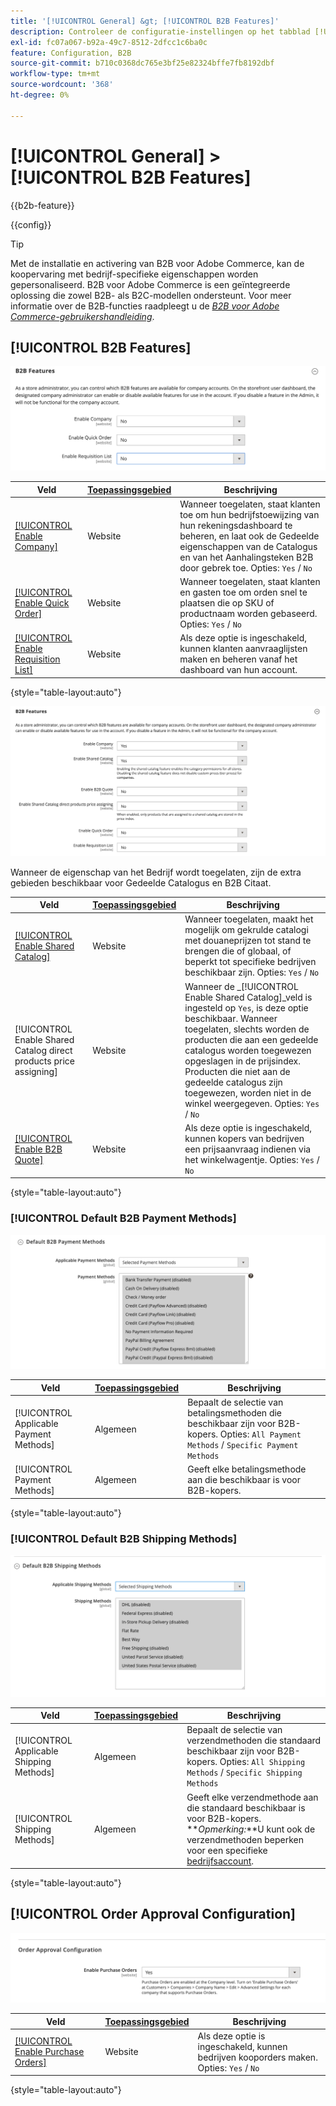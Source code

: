 ```yaml
---
title: '[!UICONTROL General] &gt; [!UICONTROL B2B Features]'
description: Controleer de configuratie-instellingen op het tabblad [!UICONTROL General] &gt; [!UICONTROL B2B Features] pagina van de Commerce Admin.
exl-id: fc07a067-b92a-49c7-8512-2dfcc1c6ba0c
feature: Configuration, B2B
source-git-commit: b710c0368dc765e3bf25e82324bffe7fb8192dbf
workflow-type: tm+mt
source-wordcount: '368'
ht-degree: 0%

---
```


# [!UICONTROL General] > [!UICONTROL B2B Features]

{{b2b-feature}}

{{config}}

>[!TIP]
>
>Met de installatie en activering van B2B voor Adobe Commerce, kan de koopervaring met bedrijf-specifieke eigenschappen worden gepersonaliseerd. B2B voor Adobe Commerce is een geïntegreerde oplossing die zowel B2B- als B2C-modellen ondersteunt. Voor meer informatie over de B2B-functies raadpleegt u de [_B2B voor Adobe Commerce-gebruikershandleiding_](https://experienceleague.adobe.com/docs/commerce-admin/b2b/introduction.html).

## [!UICONTROL B2B Features]

![B2B-functies](./assets/b2b-features.png)<!-- zoom -->

| Veld | [Toepassingsgebied](../../getting-started/websites-stores-views.md#scope-settings) | Beschrijving |
|------- |----------------------------------------------------------------------- |------------ |
| [[!UICONTROL Enable Company]](../../b2b/account-companies.md) | Website | Wanneer toegelaten, staat klanten toe om hun bedrijfstoewijzing van hun rekeningsdashboard te beheren, en laat ook de Gedeelde eigenschappen van de Catalogus en van het Aanhalingsteken B2B door gebrek toe. Opties: `Yes` / `No` |
| [[!UICONTROL Enable Quick Order]](../../b2b/quick-order.md) | Website | Wanneer toegelaten, staat klanten en gasten toe om orden snel te plaatsen die op SKU of productnaam worden gebaseerd. Opties: `Yes` / `No` |
| [[!UICONTROL Enable Requisition List]](../../b2b/configure-requisition-lists.md) | Website | Als deze optie is ingeschakeld, kunnen klanten aanvraaglijsten maken en beheren vanaf het dashboard van hun account. |

{style="table-layout:auto"}

![B2B-functies met bedrijven en gedeelde catalogi ingeschakeld](./assets/b2b-features-company-enabled.png)<!-- zoom -->

Wanneer de eigenschap van het Bedrijf wordt toegelaten, zijn de extra gebieden beschikbaar voor Gedeelde Catalogus en B2B Citaat.

| Veld | [Toepassingsgebied](../../getting-started/websites-stores-views.md#scope-settings) | Beschrijving |
|------- |----------------------------------------------------------------------- |------------ |
| [[!UICONTROL Enable Shared Catalog]](../../b2b/catalog-shared.md) | Website | Wanneer toegelaten, maakt het mogelijk om gekrulde catalogi met douaneprijzen tot stand te brengen die of globaal, of beperkt tot specifieke bedrijven beschikbaar zijn. Opties: `Yes` / `No` |
| [!UICONTROL Enable Shared Catalog direct products price assigning] | Website | Wanneer de _[!UICONTROL Enable Shared Catalog]_veld is ingesteld op `Yes`, is deze optie beschikbaar. Wanneer toegelaten, slechts worden de producten die aan een gedeelde catalogus worden toegewezen opgeslagen in de prijsindex. Producten die niet aan de gedeelde catalogus zijn toegewezen, worden niet in de winkel weergegeven. Opties: `Yes` / `No` |
| [[!UICONTROL Enable B2B Quote]](../../b2b/configure-quotes.md) | Website | Als deze optie is ingeschakeld, kunnen kopers van bedrijven een prijsaanvraag indienen via het winkelwagentje. Opties: `Yes` / `No` |

{style="table-layout:auto"}

### [!UICONTROL Default B2B Payment Methods]

![B2B-configuratie - betalingsmethode-instellingen voor wanbetaling](./assets/b2b-features-default-payment-methods.png)<!-- zoom -->

| Veld | [Toepassingsgebied](../../getting-started/websites-stores-views.md#scope-settings) | Beschrijving |
|------- |----------------------------------------------------------------------- |------------ |
| [!UICONTROL Applicable Payment Methods] | Algemeen | Bepaalt de selectie van betalingsmethoden die beschikbaar zijn voor B2B-kopers. Opties: `All Payment Methods` / `Specific Payment Methods` |
| [!UICONTROL Payment Methods] | Algemeen | Geeft elke betalingsmethode aan die beschikbaar is voor B2B-kopers. |

{style="table-layout:auto"}

### [!UICONTROL Default B2B Shipping Methods]

![B2B-configuratie - standaardverzendmethoden](./assets/b2b-features-shipping-methods.png)<!-- zoom -->

| Veld | [Toepassingsgebied](../../getting-started/websites-stores-views.md#scope-settings) | Beschrijving |
|------- |----------------------------------------------------------------------- |------------ |
| [!UICONTROL Applicable Shipping Methods] | Algemeen | Bepaalt de selectie van verzendmethoden die standaard beschikbaar zijn voor B2B-kopers. Opties: `All Shipping Methods` / `Specific Shipping Methods` |
| [!UICONTROL Shipping Methods] | Algemeen | Geeft elke verzendmethode aan die standaard beschikbaar is voor B2B-kopers. <br/>**_Opmerking:_**U kunt ook de verzendmethoden beperken voor een specifieke [bedrijfsaccount](../../b2b/account-companies.md). |

{style="table-layout:auto"}

## [!UICONTROL Order Approval Configuration]

![B2B-functies - Configuratie voor goedkeuring van bestellingen](./assets/b2b-features-order-approval.png)<!-- zoom -->

| Veld | [Toepassingsgebied](../../getting-started/websites-stores-views.md#scope-settings) | Beschrijving |
|------- |----------------------------------------------------------------------- |------------ |
| [[!UICONTROL Enable Purchase Orders]](../../stores-purchase/purchase-order.md) | Website | Als deze optie is ingeschakeld, kunnen bedrijven kooporders maken. Opties: `Yes` / `No` |

{style="table-layout:auto"}


